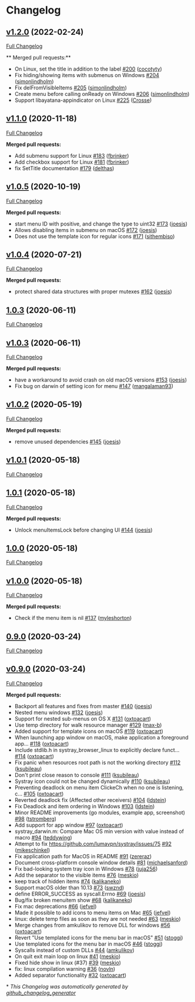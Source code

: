# Changelog

## [v1.2.0](https://github.com/lumavpn/systray/tree/v1.2.0) (2022-02-24)

[Full Changelog](https://github.com/lumavpn/systray/compare/v1.1.0...v1.2.0)

** Merged pull requests:**

- On Linux, set the title in addition to the label [\#200](https://github.com/lumavpn/systray/pull/200) ([cocotyty](https://github.com/cocotyty))
- Fix hiding/showing items with submenus on Windows [\#204](https://github.com/lumavpn/systray/pull/204) ([simonlindholm](https://github.com/simonlindholm))
- Fix delFromVisibleItems [\#205](https://github.com/lumavpn/systray/pull/205) ([simonlindholm](https://github.com/simonlindholm))
- Create menu before calling onReady on Windows [\#206](https://github.com/lumavpn/systray/pull/206) ([simonlindholm](https://github.com/simonlindholm))
- Support libayatana-appindicator on Linux [\#225](https://github.com/lumavpn/systray/pull/225) ([Crosse](https://github.com/Crosse))

## [v1.1.0](https://github.com/lumavpn/systray/tree/v1.1.0) (2020-11-18)

[Full Changelog](https://github.com/lumavpn/systray/compare/v1.0.5...v1.1.0)

**Merged pull requests:**

- Add submenu support for Linux [\#183](https://github.com/lumavpn/systray/pull/183) ([fbrinker](https://github.com/fbrinker))
- Add checkbox support for Linux [\#181](https://github.com/lumavpn/systray/pull/181) ([fbrinker](https://github.com/fbrinker))
- fix SetTitle documentation [\#179](https://github.com/lumavpn/systray/pull/179) ([delthas](https://github.com/delthas))

## [v1.0.5](https://github.com/lumavpn/systray/tree/v1.0.5) (2020-10-19)

[Full Changelog](https://github.com/lumavpn/systray/compare/v1.0.4...v1.0.5)

**Merged pull requests:**

- start menu ID with positive, and change the type to uint32 [\#173](https://github.com/lumavpn/systray/pull/173) ([joesis](https://github.com/joesis))
- Allows disabling items in submenu on macOS [\#172](https://github.com/lumavpn/systray/pull/172) ([joesis](https://github.com/joesis))
- Does not use the template icon for regular icons [\#171](https://github.com/lumavpn/systray/pull/171) ([sithembiso](https://github.com/sithembiso))

## [v1.0.4](https://github.com/lumavpn/systray/tree/v1.0.4) (2020-07-21)

[Full Changelog](https://github.com/lumavpn/systray/compare/1.0.3...v1.0.4)

**Merged pull requests:**

- protect shared data structures with proper mutexes [\#162](https://github.com/lumavpn/systray/pull/162) ([joesis](https://github.com/joesis))

## [1.0.3](https://github.com/lumavpn/systray/tree/1.0.3) (2020-06-11)

[Full Changelog](https://github.com/lumavpn/systray/compare/v1.0.3...1.0.3)

## [v1.0.3](https://github.com/lumavpn/systray/tree/v1.0.3) (2020-06-11)

[Full Changelog](https://github.com/lumavpn/systray/compare/v1.0.2...v1.0.3)

**Merged pull requests:**

- have a workaround to avoid crash on old macOS versions [\#153](https://github.com/lumavpn/systray/pull/153) ([joesis](https://github.com/joesis))
- Fix bug on darwin of setting icon for menu [\#147](https://github.com/lumavpn/systray/pull/147) ([mangalaman93](https://github.com/mangalaman93))

## [v1.0.2](https://github.com/lumavpn/systray/tree/v1.0.2) (2020-05-19)

[Full Changelog](https://github.com/lumavpn/systray/compare/v1.0.1...v1.0.2)

**Merged pull requests:**

- remove unused dependencies [\#145](https://github.com/lumavpn/systray/pull/145) ([joesis](https://github.com/joesis))

## [v1.0.1](https://github.com/lumavpn/systray/tree/v1.0.1) (2020-05-18)

[Full Changelog](https://github.com/lumavpn/systray/compare/1.0.1...v1.0.1)

## [1.0.1](https://github.com/lumavpn/systray/tree/1.0.1) (2020-05-18)

[Full Changelog](https://github.com/lumavpn/systray/compare/1.0.0...1.0.1)

**Merged pull requests:**

- Unlock menuItemsLock before changing UI [\#144](https://github.com/lumavpn/systray/pull/144) ([joesis](https://github.com/joesis))

## [1.0.0](https://github.com/lumavpn/systray/tree/1.0.0) (2020-05-18)

[Full Changelog](https://github.com/lumavpn/systray/compare/v1.0.0...1.0.0)

## [v1.0.0](https://github.com/lumavpn/systray/tree/v1.0.0) (2020-05-18)

[Full Changelog](https://github.com/lumavpn/systray/compare/0.9.0...v1.0.0)

**Merged pull requests:**

- Check if the menu item is nil [\#137](https://github.com/lumavpn/systray/pull/137) ([myleshorton](https://github.com/myleshorton))

## [0.9.0](https://github.com/lumavpn/systray/tree/0.9.0) (2020-03-24)

[Full Changelog](https://github.com/lumavpn/systray/compare/v0.9.0...0.9.0)

## [v0.9.0](https://github.com/lumavpn/systray/tree/v0.9.0) (2020-03-24)

[Full Changelog](https://github.com/lumavpn/systray/compare/8e63b37ef27d94f6db79c4ffb941608e8f0dc2f9...v0.9.0)

**Merged pull requests:**

- Backport all features and fixes from master [\#140](https://github.com/lumavpn/systray/pull/140) ([joesis](https://github.com/joesis))
- Nested menu windows [\#132](https://github.com/lumavpn/systray/pull/132) ([joesis](https://github.com/joesis))
- Support for nested sub-menus on OS X [\#131](https://github.com/lumavpn/systray/pull/131) ([oxtoacart](https://github.com/oxtoacart))
- Use temp directory for walk resource manager [\#129](https://github.com/lumavpn/systray/pull/129) ([max-b](https://github.com/max-b))
- Added support for template icons on macOS [\#119](https://github.com/lumavpn/systray/pull/119) ([oxtoacart](https://github.com/oxtoacart))
- When launching app window on macOS, make application a foreground app… [\#118](https://github.com/lumavpn/systray/pull/118) ([oxtoacart](https://github.com/oxtoacart))
- Include stdlib.h in systray\_browser\_linux to explicitly declare funct… [\#114](https://github.com/lumavpn/systray/pull/114) ([oxtoacart](https://github.com/oxtoacart))
- Fix panic when resources root path is not the working directory [\#112](https://github.com/lumavpn/systray/pull/112) ([ksubileau](https://github.com/ksubileau))
- Don't print close reason to console [\#111](https://github.com/lumavpn/systray/pull/111) ([ksubileau](https://github.com/ksubileau))
- Systray icon could not be changed dynamically [\#110](https://github.com/lumavpn/systray/pull/110) ([ksubileau](https://github.com/ksubileau))
- Preventing deadlock on menu item ClickeCh when no one is listening, c… [\#105](https://github.com/lumavpn/systray/pull/105) ([oxtoacart](https://github.com/oxtoacart))
- Reverted deadlock fix \(Affected other receivers\) [\#104](https://github.com/lumavpn/systray/pull/104) ([ldstein](https://github.com/ldstein))
- Fix Deadlock and item ordering in Windows [\#103](https://github.com/lumavpn/systray/pull/103) ([ldstein](https://github.com/ldstein))
- Minor README improvements \(go modules, example app, screenshot\) [\#98](https://github.com/lumavpn/systray/pull/98) ([tstromberg](https://github.com/tstromberg))
- Add support for app window [\#97](https://github.com/lumavpn/systray/pull/97) ([oxtoacart](https://github.com/oxtoacart))
- systray\_darwin.m: Compare Mac OS min version with value instead of macro [\#94](https://github.com/lumavpn/systray/pull/94) ([teddywing](https://github.com/teddywing))
- Attempt to fix https://github.com/lumavpn/systray/issues/75 [\#92](https://github.com/lumavpn/systray/pull/92) ([mikeschinkel](https://github.com/mikeschinkel))
- Fix application path for MacOS in README [\#91](https://github.com/lumavpn/systray/pull/91) ([zereraz](https://github.com/zereraz))
- Document cross-platform console window details [\#81](https://github.com/lumavpn/systray/pull/81) ([michaelsanford](https://github.com/michaelsanford))
- Fix bad-looking system tray icon in Windows [\#78](https://github.com/lumavpn/systray/pull/78) ([juja256](https://github.com/juja256))
- Add the separator to the visible items [\#76](https://github.com/lumavpn/systray/pull/76) ([meskio](https://github.com/meskio))
- keep track of hidden items [\#74](https://github.com/lumavpn/systray/pull/74) ([kalikaneko](https://github.com/kalikaneko))
- Support macOS older than 10.13 [\#73](https://github.com/lumavpn/systray/pull/73) ([swznd](https://github.com/swznd))
- define ERROR\_SUCCESS as syscall.Errno [\#69](https://github.com/lumavpn/systray/pull/69) ([joesis](https://github.com/joesis))
- Bug/fix broken menuitem show [\#68](https://github.com/lumavpn/systray/pull/68) ([kalikaneko](https://github.com/kalikaneko))
- Fix mac deprecations [\#66](https://github.com/lumavpn/systray/pull/66) ([jefvel](https://github.com/jefvel))
- Made it possible to add icons to menu items on Mac [\#65](https://github.com/lumavpn/systray/pull/65) ([jefvel](https://github.com/jefvel))
- linux: delete temp files as soon as they are not needed [\#63](https://github.com/lumavpn/systray/pull/63) ([meskio](https://github.com/meskio))
- Merge changes from amkulikov to remove DLL for windows [\#56](https://github.com/lumavpn/systray/pull/56) ([oxtoacart](https://github.com/oxtoacart))
- Revert "Use templated icons for the menu bar in macOS" [\#51](https://github.com/lumavpn/systray/pull/51) ([stoggi](https://github.com/stoggi))
- Use templated icons for the menu bar in macOS [\#46](https://github.com/lumavpn/systray/pull/46) ([stoggi](https://github.com/stoggi))
- Syscalls instead of custom DLLs [\#44](https://github.com/lumavpn/systray/pull/44) ([amkulikov](https://github.com/amkulikov))
- On quit exit main loop on linux [\#41](https://github.com/lumavpn/systray/pull/41) ([meskio](https://github.com/meskio))
- Fixed hide show in linux \(\#37\) [\#39](https://github.com/lumavpn/systray/pull/39) ([meskio](https://github.com/meskio))
- fix: linux compilation warning [\#36](https://github.com/lumavpn/systray/pull/36) ([novln](https://github.com/novln))
- Added separator functionality [\#32](https://github.com/lumavpn/systray/pull/32) ([oxtoacart](https://github.com/oxtoacart))



\* *This Changelog was automatically generated by [github_changelog_generator](https://github.com/github-changelog-generator/github-changelog-generator)*
